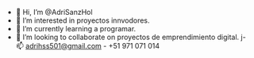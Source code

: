 - 👋 Hi, I’m @AdriSanzHol
- 👀 I’m interested in  proyectos innvodores.
- 🌱 I’m currently learning  a programar.
- 💞️ I’m looking to collaborate on  proyectos de emprendimiento digital. 
j- 📫 adrihss501@gmail.com - +51 971 071 014

<!---
AdriSanzHol/AdriSanzHol is a ✨ special ✨ repository because its `README.md` (this file) appears on your GitHub profile.
You can click the Preview link to take a look at your changes.
--->
